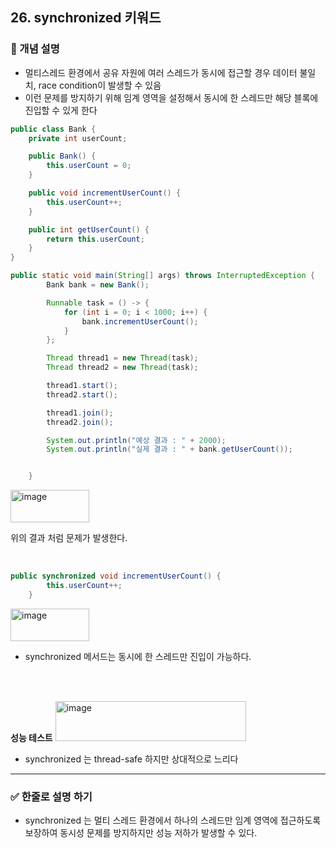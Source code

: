 ## 26. synchronized 키워드

### 🧠 개념 설명
- 멀티스레드 환경에서 공유 자원에 여러 스레드가 동시에 접근할 경우 데이터 불일치, race condition이 발생할 수 있음
- 이런 문제를 방지하기 위해 임계 영역을 설정해서 동시에 한 스레드만 해당 블록에 진입할 수 있게 한다

```java
public class Bank {
    private int userCount;

    public Bank() {
        this.userCount = 0;
    }

    public void incrementUserCount() {
        this.userCount++;
    }

    public int getUserCount() {
        return this.userCount;
    }
}

public static void main(String[] args) throws InterruptedException {
        Bank bank = new Bank();

        Runnable task = () -> {
            for (int i = 0; i < 1000; i++) {
                bank.incrementUserCount();
            }
        };

        Thread thread1 = new Thread(task);
        Thread thread2 = new Thread(task);

        thread1.start();
        thread2.start();

        thread1.join();
        thread2.join();

        System.out.println("예상 결과 : " + 2000);
        System.out.println("실제 결과 : " + bank.getUserCount());


    }
```

<img width="126" height="52" alt="image" src="https://github.com/user-attachments/assets/73fe23a3-5b62-4adf-99c1-cda83a35bcb8" />

위의 결과 처럼 문제가 발생한다. 

<br/>

```java
public synchronized void incrementUserCount() {
        this.userCount++;
    }
```

<img width="126" height="52" alt="image" src="https://github.com/user-attachments/assets/33b1334a-dbde-4730-9407-a06d50b6b4a9" />

- synchronized 메서드는 동시에 한 스레드만 진입이 가능하다.

<br/>
<br/>

**성능 테스트**
<img width="305" height="64" alt="image" src="https://github.com/user-attachments/assets/1504b069-9c08-44df-93c9-ac384da91a39" />

- synchronized 는 thread-safe 하지만 상대적으로 느리다


---
### ✅ 한줄로 설명 하기
- synchronized 는 멀티 스레드 환경에서 하나의 스레드만 임계 영역에 접근하도록 보장하여 동시성 문제를 방지하지만 성능 저하가 발생할 수 있다.

